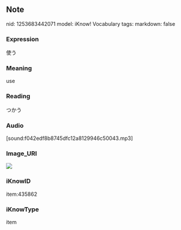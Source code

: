 ## Note
nid: 1253683442071
model: iKnow! Vocabulary
tags: 
markdown: false

### Expression
使う

### Meaning
use

### Reading
つかう

### Audio
[sound:f042edf8b8745dfc12a8129946c50043.mp3]

### Image_URI
<img src="a86308cee7ffb120f950dfe7eeb42fec.jpg">

### iKnowID
item:435862

### iKnowType
item
